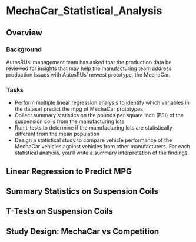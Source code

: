 # MechaCar_Statistical_Analysis
## Overview
### Background
AutosRUs’ management team has asked that the production data be reviewed for insights that may help the manufacturing team address production issues with AutosRUs’ newest prototype, the MechaCar.

### Tasks
* Perform multiple linear regression analysis to identify which variables in the dataset predict the mpg of MechaCar prototypes
* Collect summary statistics on the pounds per square inch (PSI) of the suspension coils from the manufacturing lots
* Run t-tests to determine if the manufacturing lots are statistically different from the mean population
* Design a statistical study to compare vehicle performance of the MechaCar vehicles against vehicles from other manufacturers. For each statistical analysis, you’ll write a summary interpretation of the findings.

## Linear Regression to Predict MPG

## Summary Statistics on Suspension Coils

## T-Tests on Suspension Coils

## Study Design: MechaCar vs Competition
